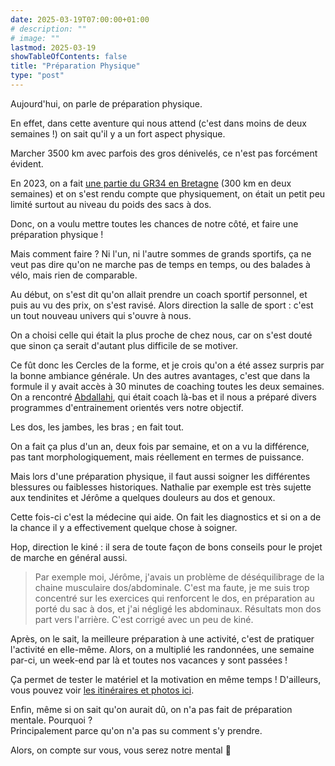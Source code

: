 ```yaml
---
date: 2025-03-19T07:00:00+01:00
# description: ""
# image: ""
lastmod: 2025-03-19
showTableOfContents: false
title: "Préparation Physique"
type: "post"
---
```


Aujourd'hui, on parle de préparation physique.

En effet, dans cette aventure qui nous attend (c'est dans moins de deux semaines !) on sait qu'il y a un fort aspect physique.

Marcher 3500 km avec parfois des gros dénivelés, ce n'est pas forcément évident.

En 2023, on a fait [une partie du GR34 en Bretagne](https://viaodyssey.net/public/slow.jerome/douaniers-juin-2023-9jfg4) (300 km en deux semaines)
et on s'est rendu compte que physiquement, on était un petit peu limité surtout au niveau du poids des sacs à dos.

Donc, on a voulu mettre toutes les chances de notre côté, et faire une préparation physique !

Mais comment faire ?
Ni l'un, ni l'autre sommes de grands sportifs, ça ne veut pas dire qu'on ne marche pas de temps en temps, ou des balades à vélo, mais rien de comparable.

Au début, on s'est dit qu'on allait prendre un coach sportif personnel, et puis au vu des prix, on s'est ravisé.
Alors direction la salle de sport : c'est un tout nouveau univers qui s'ouvre à nous.

On a choisi celle qui était la plus proche de chez nous, car on s'est douté que sinon ça serait d'autant plus difficile de se motiver.

Ce fût donc les Cercles de la forme, et je crois qu'on a été assez surpris par la bonne ambiance générale.
Un des autres avantages, c'est que dans la formule il y avait accès à 30 minutes de coaching  toutes les deux semaines.
On a rencontré [Abdallahi](https://www.instagram.com/abda_trainer/), qui était coach là-bas et il nous a préparé divers programmes d'entrainement orientés vers notre objectif.

Les dos, les jambes, les bras ; en fait tout.

On a fait ça plus d'un an, deux fois par semaine, et on a vu la différence, pas  tant morphologiquement, mais réellement en termes de puissance.

Mais lors d'une préparation physique, il faut aussi soigner les différentes blessures ou faiblesses historiques.
Nathalie par exemple est très sujette aux tendinites et Jérôme a quelques douleurs au dos et genoux.

Cette fois-ci c'est la médecine qui aide.
On fait les diagnostics et si on a de la chance il y a effectivement quelque chose à soigner.

Hop, direction le kiné : il sera de toute façon de bons conseils pour le projet de marche en général aussi.

> Par exemple moi, Jérôme, j'avais un problème de déséquilibrage de la chaine musculaire dos/abdominale.
> C'est ma faute, je me suis trop concentré sur les exercices qui renforcent le dos, en préparation au porté du sac à dos, et j'ai négligé les abdominaux.
> Résultats mon dos part vers l'arrière. C'est corrigé avec un peu de kiné.

Après, on le sait, la meilleure préparation à une activité, c'est de pratiquer l'activité en elle-même.
Alors, on a multiplié les randonnées, une semaine par-ci, un week-end par là et toutes nos vacances y sont passées !

Ça permet de tester le matériel et la motivation en même temps !
D'ailleurs, vous pouvez voir [les itinéraires et photos ici](https://viaodyssey.net/public/slow.jerome).

Enfin, même si on sait qu'on aurait dû, on n'a pas fait de préparation mentale. Pourquoi ?<br>
Principalement parce qu'on n'a pas su comment s'y prendre.

Alors, on compte sur vous, vous serez notre mental 🙂

